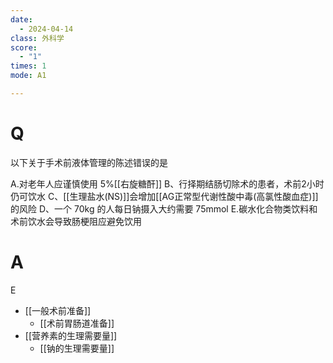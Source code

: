 ```yaml
---
date:
  - 2024-04-14
class: 外科学
score:
  - "1"
times: 1
mode: A1

---
```



# Q
以下关于手术前液体管理的陈述错误的是

A.对老年人应谨慎使用 5%[[右旋糖酐]]
B、行择期结肠切除术的患者，术前2小时仍可饮水
C、[[生理盐水(NS)]]会增加[[AG正常型代谢性酸中毒(高氯性酸血症)]]的风险
D、一个 70kg 的人每日钠摄入大约需要 75mmol
E.碳水化合物类饮料和术前饮水会导致肠梗阻应避免饮用

# A

E


- [[一般术前准备]]
  - [[术前胃肠道准备]]
- [[营养素的生理需要量]]
  - [[钠的生理需要量]]